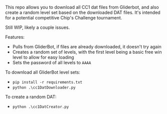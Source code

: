This repo allows you to download all CC1 dat files from Gliderbot, and also create a random level set based on the downloaded DAT files. It's intended for a potential competitive Chip's Challenge tournament.

Still WIP, likely a couple issues.

Features:
* Pulls from GliderBot, if files are already downloaded, it doesn't try again
* Creates a random set of levels, with the first level being a basic free win level to allow for easy loading
* Sets the password of all levels to `AAAA`

To download all GliderBot level sets:
* ``` pip install -r requirements.txt ```
* ``` python .\cc1DatDownloader.py ```

To create a random DAT:
* ``` python .\cc1DatCreator.py ```
